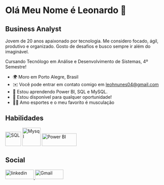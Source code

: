 
Olá Meu Nome é Leonardo 👋
==========================

Business Analyst
-----------------------------

Jovem de 20 anos apaixonado por tecnologia. Me considero focado, ágil, produtivo e organizado. Gosto de desafios e busco sempre ir além do imaginável.

Cursando Tecnólogo em Análise e Desenvolvimento de Sistemas, 4º Semestre! 

* 🌍  Moro em Porto Alegre, Brasil
* ✉️  Você pode entrar em contato comigo em [leohnunes04@gmail.com](mailto:leohnunes04@gmail.com)
* 🧠  Estou aprendendo Power BI, SQL e MySQL.
* 🤝  Estou disponível para qualquer oportunidade!
* 🏋️‍♂️  Amo esportes e o meu favorito é musculação

## Habilidades

<a href="https://devicon.dev/"><img src="https://cdn.jsdelivr.net/gh/devicons/devicon@latest/icons/azuresqldatabase/azuresqldatabase-original.svg" width="50" height="45" alt="SQL"></a>
<a href="https://devicon.dev/"><img src="https://cdn.jsdelivr.net/gh/devicons/devicon@latest/icons/mysql/mysql-original-wordmark.svg" width="58" height="58" alt="Mysql"></a>
<img src="https://cetax.com.br/wp-content/uploads/2016/10/PowerBI-e1557666264791.jpg" width="110" height="40" alt="Power BI">

## Social
<a href="https://www.linkedin.com/in/leonardo-nunes-899276264/" target="_blank" rel="noreferrer"><img src="https://img.shields.io/badge/LinkedIn-0077B5?style=for-the-badge&logo=linkedin&logoColor=white" width="90" height="30" alt="linkedin">
<a href="https://mail.google.com/mail/u/1/#inbox" target="_blank" rel="noreferrer"><img src="https://img.shields.io/badge/Gmail-D14836?style=for-the-badge&logo=gmail&logoColor=white" width="90" height="30" alt="Gmail">
 

